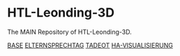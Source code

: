 # HTL-Leonding-3D
The MAIN Repository of HTL-Leonding-3D.

[BASE](https://github.com/philippAuinger/htl-leonding-3D-base)
[ELTERNSPRECHTAG](https://github.com/philippAuinger/ha_visualisierung-elternsprechtag)
[TADEOT](https://github.com/philippAuinger/htl-leonding-3D-tadeot)
[HA-VISUALISIERUNG](https://github.com/philippAuinger/ha_visualisierung)

